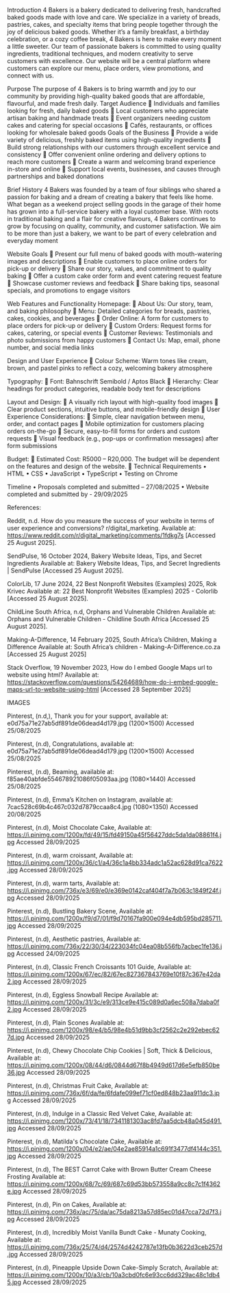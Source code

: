 Introduction
4 Bakers is a bakery dedicated to delivering fresh, handcrafted baked goods made
with love and care. We specialize in a variety of breads, pastries, cakes, and
specialty items that bring people together through the joy of delicious baked goods.
Whether it’s a family breakfast, a birthday celebration, or a cozy coffee break, 4
Bakers is here to make every moment a little sweeter. Our team of passionate
bakers is committed to using quality ingredients, traditional techniques, and modern
creativity to serve customers with excellence. Our website will be a central platform
where customers can explore our menu, place orders, view promotions, and connect
with us.

Purpose
The purpose of 4 Bakers is to bring warmth and joy to our community by providing
high-quality baked goods that are affordable, flavourful, and made fresh daily.
Target Audience
 Individuals and families looking for fresh, daily baked goods
 Local customers who appreciate artisan baking and handmade treats
 Event organizers needing custom cakes and catering for special occasions
 Cafés, restaurants, or offices looking for wholesale baked goods
Goals of the Business
 Provide a wide variety of delicious, freshly baked items using high-quality
ingredients
 Build strong relationships with our customers through excellent service and
consistency
 Offer convenient online ordering and delivery options to reach more
customers
 Create a warm and welcoming brand experience in-store and online
 Support local events, businesses, and causes through partnerships and
baked donations

Brief History
4 Bakers was founded by a team of four siblings who shared a passion for baking
and a dream of creating a bakery that feels like home. What began as a weekend
project selling goods in the garage of their home has grown into a full-service bakery
with a loyal customer base. With roots in traditional baking and a flair for creative
flavours, 4 Bakers continues to grow by focusing on quality, community, and
customer satisfaction. We aim to be more than just a bakery, we want to be part of
every celebration and everyday moment

Website Goals
 Present our full menu of baked goods with mouth-watering images and
descriptions
 Enable customers to place online orders for pick-up or delivery
 Share our story, values, and commitment to quality baking
 Offer a custom cake order form and event catering request feature
 Showcase customer reviews and feedback
 Share baking tips, seasonal specials, and promotions to engage visitors

Web Features and Functionality
Homepage:
 About Us: Our story, team, and baking philosophy
 Menu: Detailed categories for breads, pastries, cakes, cookies, and
beverages
 Order Online: A form for customers to place orders for pick-up or delivery
 Custom Orders: Request forms for cakes, catering, or special events
 Customer Reviews: Testimonials and photo submissions from happy
customers
 Contact Us: Map, email, phone number, and social media links

Design and User Experience
 Colour Scheme: Warm tones like cream, brown, and pastel pinks to reflect a
cozy, welcoming bakery atmosphere

Typography:
 Font: Bahnschrift Semibold / Aptos Black
 Hierarchy: Clear headings for product categories, readable body text
for descriptions

Layout and Design:
 A visually rich layout with high-quality food images
 Clear product sections, intuitive buttons, and mobile-friendly design
 User Experience Considerations:
 Simple, clear navigation between menu, order, and contact pages
 Mobile optimization for customers placing orders on-the-go
 Secure, easy-to-fill forms for orders and custom requests
 Visual feedback (e.g., pop-ups or confirmation messages) after form
submissions

Budget:
 Estimated Cost: R5000 – R20,000. The budget will be dependent on the features
and design of the website.
 Technical Requirements
• HTML
• CSS
• JavaScript
• TypeScript
• Testing on Chrome

Timeline
• Proposals completed and submitted – 27/08/2025
• Website completed and submitted by - 29/09/2025




References:

Reddit, n.d. How do you measure the success of your website in terms of user
experience and conversions? r/digital_marketing. Available at:
https://www.reddit.com/r/digital_marketing/comments/1fdkg7s
[Accessed 25 August 2025].

SendPulse, 16 October 2024, Bakery Website Ideas, Tips, and Secret Ingredients
Available at: Bakery Website Ideas, Tips, and Secret Ingredients | SendPulse
[Accessed 25 August 2025].

ColorLib, 17 June 2024, 22 Best Nonprofit Websites (Examples) 2025, Rok Krivec
Available at: 22 Best Nonprofit Websites (Examples) 2025 - Colorlib
[Accessed 25 August 2025].

ChildLine South Africa, n.d, Orphans and Vulnerable Children
Available at: Orphans and Vulnerable Children - Childline South Africa
[Accessed 25 August 2025].

Making-A-Difference, 14 February 2025, South Africa’s Children, Making a
Difference
Available at: South Africa’s children - Making-A-Difference.co.za
[Accessed 25 August 2025]

Stack Overflow, 19 November 2023, How do I embed Google Maps url to website using html? Available at:
https://stackoverflow.com/questions/54264689/how-do-i-embed-google-maps-url-to-website-using-html
[Accessed 28 September 2025]


IMAGES

Pinterest, (n.d,), Thank you for your
support, available at:
e0d75a71e27ab5df891de06dead4d179.jpg (1200×1500)
Accessed 25/08/2025

Pinterest, (n.d), Congratulations,
available at:
e0d75a71e27ab5df891de06dead4d179.jpg (1200×1500)
Accessed 25/08/2025

Pinterest, (n.d), Beaming, available at:
f85ae40abfde554678921086f05093aa.jpg (1080×1440)
Accessed 25/08/2025

Pinterest, (n.d), Emma’s Kitchen on
Instagram, available at:
7cac528c69b4c467c032d7879ccaa8c4.jpg (1080×1350)
Accessed 20/08/2025

Pinterest, (n.d), Moist Chocolate Cake, Available at:
https://i.pinimg.com/1200x/fd/49/15/fd49150a45f56427ddc5da1da08861f4.jpg
Accessed 28/09/2025

Pinterest, (n.d), warm croissant, Available at:
https://i.pinimg.com/1200x/36/c1/a4/36c1a4bb334adc1a52ac628d91ca7622.jpg
Accessed 28/09/2025

Pinterest, (n.d), warm tarts, Available at:
https://i.pinimg.com/736x/e3/69/e0/e369e0142caf404f7a7b063c1849f24f.jpg
Accessed 28/09/2025

Pinterest, (n.d), Bustling Bakery Scene, Available at:
https://i.pinimg.com/1200x/f9/d7/01/f9d70167fa900e094e4db595bd285711.jpg
Accessed 28/09/2025

Pinterest, (n.d), Aesthetic pastries, Available at:
https://i.pinimg.com/736x/22/30/34/223034fc04ea08b556fb7acbec1fe136.jpg
Accessed 24/09/2025

Pinterest, (n.d), Classic French Croissants 101 Guide, Available at: https://i.pinimg.com/1200x/67/ec/82/67ec827367843769e10f87c367e42da2.jpg
Accessed 28/09/2025

Pinterest, (n.d), Eggless Snowball Recipe
Available at: https://i.pinimg.com/1200x/31/3c/e9/313ce9e415c089d0a6ec508a7daba0f2.jpg
Accessed 28/09/2025

Pinterest, (n.d), Plain Scones
Available at: https://i.pinimg.com/1200x/98/e4/b5/98e4b51d9bb3cf2562c2e292ebec627d.jpg
Accessed 28/09/2025

Pinterest, (n.d), Chewy Chocolate Chip Cookies | Soft, Thick & Delicious, Available at: https://i.pinimg.com/1200x/08/44/d6/0844d67f8b4949d617d6e5efb850be36.jpg
Accessed 28/09/2025

Pinterest, (n.d), Christmas Fruit Cake, Available at: https://i.pinimg.com/736x/6f/da/fe/6fdafe099ef71cf0ed848b23aa911dc3.jpg
Accessed 28/09/2025

Pinterest, (n.d), Indulge in a Classic Red Velvet Cake, Available at: https://i.pinimg.com/1200x/73/41/18/7341181303ac8fd7aa5dcb48a045d491.jpg
Accessed 28/09/2025

Pinterest, (n.d), Matilda's Chocolate Cake, Available at: https://i.pinimg.com/1200x/04/e2/ae/04e2ae85914a1c691f3477df4144c351.jpg
Accessed 28/09/2025

Pinterest, (n.d), The BEST Carrot Cake with Brown Butter Cream Cheese Frosting Available at: https://i.pinimg.com/1200x/68/7c/69/687c69d53bb573558a9cc8c7c1f4362e.jpg
Accessed 28/09/2025

Pinterest, (n.d), Pin on Cakes, Available at: https://i.pinimg.com/736x/ac/75/da/ac75da8213a57d85ec01d47cca72d7f3.jpg
Accessed 28/09/2025

Pinterest, (n.d), Incredibly Moist Vanilla Bundt Cake - Munaty Cooking, Available at: https://i.pinimg.com/736x/25/74/d4/2574d4242787e13fb0b3622d3ceb257d.jpg
Accessed 28/09/2025

Pinterest, (n.d), Pineapple Upside Down Cake-Simply Scratch, Available at: https://i.pinimg.com/1200x/10/a3/cb/10a3cbd0fc6e93cc6dd329ac48c1db45.jpg
Accessed 28/09/2025